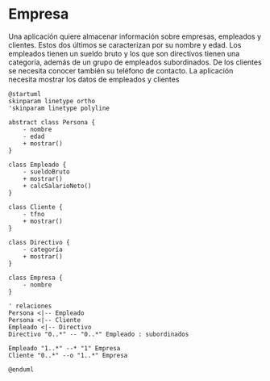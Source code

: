 # Empresa

Una aplicación quiere almacenar información sobre empresas, empleados y clientes. Estos dos últimos se caracterizan por su nombre y edad. Los empleados tienen un sueldo bruto y los que son directivos tienen una categoría, además de un grupo de empleados subordinados. De los clientes se necesita conocer también su teléfono de contacto. La aplicación necesita mostrar los datos de empleados y clientes

```plantuml
@startuml
skinparam linetype ortho
'skinparam linetype polyline

abstract class Persona {
    - nombre
    - edad
    + mostrar()
}

class Empleado {
    - sueldoBruto
    + mostrar()
    + calcSalarioNeto()
}

class Cliente {
    - tfno
    + mostrar()
}

class Directivo {
    - categoría
    + mostrar()
}

class Empresa {
    - nombre
}

' relaciones
Persona <|-- Empleado
Persona <|-- Cliente
Empleado <|-- Directivo
Directivo "0..*" -- "0..*" Empleado : subordinados

Empleado "1..*" --* "1" Empresa
Cliente "0..*" --o "1..*" Empresa

@enduml
```